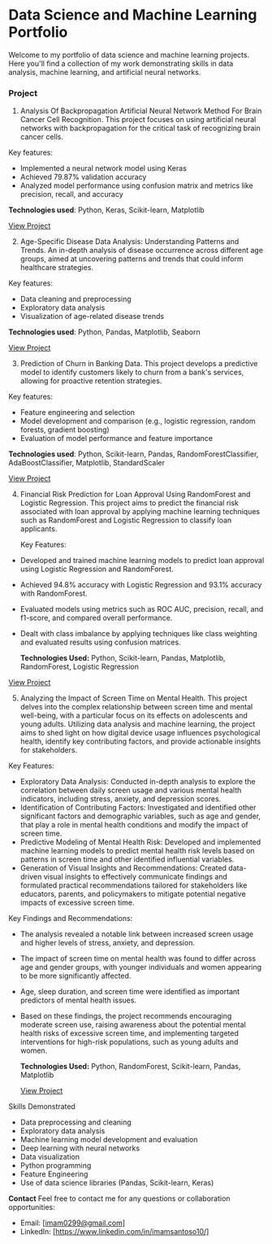 # Data Science and Machine Learning Portfolio

Welcome to my portfolio of data science and machine learning projects. Here you'll find a collection of my work demonstrating skills in data analysis, machine learning, and artificial neural networks.

### Project

1. Analysis Of Backpropagation Artificial Neural Network Method For Brain Cancer Cell Recognition. This project focuses on using artificial neural networks with backpropagation for the critical task of recognizing brain cancer cells.

  Key features:

- Implemented a neural network model using Keras
- Achieved 79.87% validation accuracy
- Analyzed model performance using confusion matrix and metrics like precision, recall, and accuracy

**Technologies used**: Python, Keras, Scikit-learn, Matplotlib

[View Project](https://github.com/0299Imam/Python-Portofolio/blob/main/Analysis%20Of%20Backpropagation%20Artificial%20Neural%20Network%20Method%20For%20Brain%20Cancer%20Cell%20Recognition.ipynb)


2. Age-Specific Disease Data Analysis: Understanding Patterns and Trends. An in-depth analysis of disease occurrence across different age groups, aimed at uncovering patterns and trends that could inform healthcare strategies.

  Key features:

- Data cleaning and preprocessing
- Exploratory data analysis
- Visualization of age-related disease trends

**Technologies used**: Python, Pandas, Matplotlib, Seaborn

[View Project](https://github.com/0299Imam/Python-Portofolio/blob/main/age-specific-disease-data-analysis-understanding%20(1).ipynb)


3. Prediction of Churn in Banking Data. This project develops a predictive model to identify customers likely to churn from a bank's services, allowing for proactive retention strategies.

  Key features:

- Feature engineering and selection
- Model development and comparison (e.g., logistic regression, random forests, gradient boosting)
- Evaluation of model performance and feature importance

**Technologies used**: Python, Scikit-learn, Pandas, RandomForestClassifier, AdaBoostClassifier, Matplotlib, StandardScaler

[View Project](https://github.com/0299Imam/Python-Portofolio/blob/main/prediction-of-churn-in-banking-data.ipynb)

4. Financial Risk Prediction for Loan Approval Using RandomForest and Logistic Regression. This project aims to predict the financial risk associated with loan approval by applying machine learning techniques such as RandomForest and Logistic Regression to classify loan applicants.

     Key Features:

- Developed and trained machine learning models to predict loan approval using Logistic Regression and RandomForest.
- Achieved 94.8% accuracy with Logistic Regression and 93.1% accuracy with RandomForest.
- Evaluated models using metrics such as ROC AUC, precision, recall, and f1-score, and compared overall performance.
- Dealt with class imbalance by applying techniques like class weighting and evaluated results using confusion matrices.
  
     **Technologies Used:** Python, Scikit-learn, Pandas, Matplotlib, RandomForest, Logistic Regression

[View Project](https://github.com/0299Imam/Python-Portofolio/blob/main/Loan_Approval_Prediction_using_Random_Forest_and_Logistic_Regression.ipynb)

5. Analyzing the Impact of Screen Time on Mental Health.
        This project delves into the complex relationship between screen time and mental well-being, with a particular focus on its effects on adolescents and young adults. Utilizing data analysis and machine learning, the project aims to shed light on how digital device usage influences psychological health, identify key contributing factors, and provide actionable insights for stakeholders.
   
Key Features:
- Exploratory Data Analysis: Conducted in-depth analysis to explore the correlation between daily screen usage and various mental health indicators, including stress, anxiety, and depression scores.
- Identification of Contributing Factors: Investigated and identified other significant factors and demographic variables, such as age and gender, that play a role in mental health conditions and modify the impact of screen time.
- Predictive Modeling of Mental Health Risk: Developed and implemented machine learning models to predict mental health risk levels based on patterns in screen time and other identified influential variables.
- Generation of Visual Insights and Recommendations: Created data-driven visual insights to effectively communicate findings and formulated practical recommendations tailored for stakeholders like educators, parents, and policymakers to mitigate potential negative impacts of excessive screen time.

Key Findings and Recommendations:

- The analysis revealed a notable link between increased screen usage and higher levels of stress, anxiety, and depression.
- The impact of screen time on mental health was found to differ across age and gender groups, with younger individuals and women appearing to be more significantly affected.
- Age, sleep duration, and screen time were identified as important predictors of mental health issues.
- Based on these findings, the project recommends encouraging moderate screen use, raising awareness about the potential mental health risks of excessive screen time, and implementing targeted interventions for high-risk populations, such as young adults and women.

  **Technologies Used:** Python, RandomForest, Scikit-learn, Pandas, Matplotlib
  
  [View Project](https://github.com/0299Imam/Python-Portofolio/blob/main/Impact_of_Screen_Time_on_Mental_Health.ipynb)



Skills Demonstrated

- Data preprocessing and cleaning
- Exploratory data analysis
- Machine learning model development and evaluation
- Deep learning with neural networks
- Data visualization
- Python programming
- Feature Engineering
- Use of data science libraries (Pandas, Scikit-learn, Keras)

**Contact**
Feel free to contact me for any questions or collaboration opportunities:

- Email: [imam0299@gmail.com]
- LinkedIn: [https://www.linkedin.com/in/imamsantoso10/]
